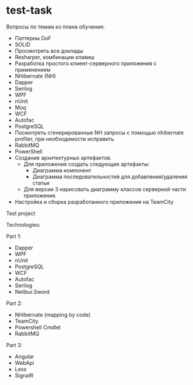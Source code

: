 # test-task

Вопросы по темам из плана обучения:

  - Паттерны GoF
  - SOLID
  - Просмотреть все доклады
  - Resharper, комбинации клавиш
  - Разработка простого клиент-серверного приложения с применением
  - NHibernate (NH)
  - Dapper
  - Serilog
  - WPF
  - nUnit
  - Moq
  - WCF
  - Autofac
  - PostgreSQL
  - Посмотреть сгенерированные NH запросы с помощью nhibernate profiler, при необходимости исправить
  - RabbitMQ
  - PowerShell
  - Создание архитектурных артефактов.
    - Для приложения создать следующие артефакты:
      - Диаграмма компонент
      - Диаграмма последовательностей для добавления/удаления статьи
    - Для версии 3 нарисовать диаграмму классов серверной части приложения.
  - Настройка и сборка разработанного приложения на TeamCity

Test project

Technologies:

Part 1:
  - Dapper
  - WPF
  - nUnit
  - PostgreSQL
  - WCF
  - Autofac
  - Serilog
  - Nelibur.Sword
  
Part 2:
  - NHibernate (mapping by code)
  - TeamCity
  - Powershell Cmdlet
  - RabbitMQ
  
Part 3:
  - Angular
  - WebApi
  - Less
  - SignalR
